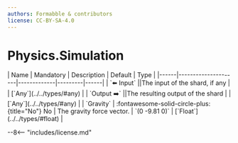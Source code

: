 ```yaml
---
authors: Formabble & contributors
license: CC-BY-SA-4.0
---
```



# Physics.Simulation

<div class="sh-parameters" markdown="1">
| Name | Mandatory | Description | Default | Type |
|------|---------------------|-------------|---------|------|
| `⬅️ Input` ||The input of the shard, if any | | [`Any`](../../types/#any) |
| `Output ➡️` ||The resulting output of the shard | | [`Any`](../../types/#any) |
| `Gravity` | :fontawesome-solid-circle-plus:{title="No"} No  | The gravity force vector. | `(0 -9.81 0)` | [`Float`](../../types/#float) |

</div>



--8<-- "includes/license.md"

